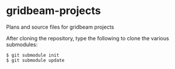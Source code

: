 gridbeam-projects
=================

Plans and source files for gridbeam projects

After cloning the repository, type the following to clone the various submodules:

```
$ git submodule init
$ git submodule update
```
